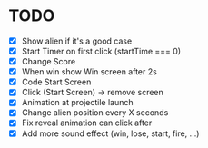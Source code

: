 # TODO


- [x] Show alien if it's a good case
- [x] Start Timer on first click (startTime === 0)
- [x] Change Score
- [x] When win show Win screen after 2s
- [x] Code Start Screen
- [x] Click (Start Screen) -> remove screen
- [x] Animation at projectile launch 
- [x] Change alien position every X seconds 
- [x] Fix reveal animation can click after
- [x] Add more sound effect (win, lose, start, fire, ...)